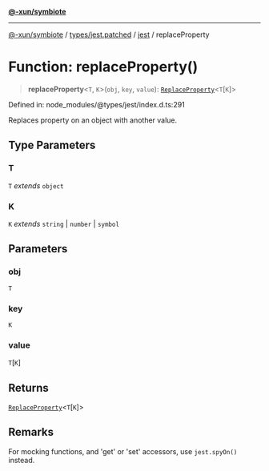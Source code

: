 [**@-xun/symbiote**](../../../../../README.md)

***

[@-xun/symbiote](../../../../../README.md) / [types/jest.patched](../../../README.md) / [jest](../README.md) / replaceProperty

# Function: replaceProperty()

> **replaceProperty**\<`T`, `K`\>(`obj`, `key`, `value`): [`ReplaceProperty`](../interfaces/ReplaceProperty.md)\<`T`\[`K`\]\>

Defined in: node\_modules/@types/jest/index.d.ts:291

Replaces property on an object with another value.

## Type Parameters

### T

`T` *extends* `object`

### K

`K` *extends* `string` \| `number` \| `symbol`

## Parameters

### obj

`T`

### key

`K`

### value

`T`\[`K`\]

## Returns

[`ReplaceProperty`](../interfaces/ReplaceProperty.md)\<`T`\[`K`\]\>

## Remarks

For mocking functions, and 'get' or 'set' accessors, use `jest.spyOn()` instead.
